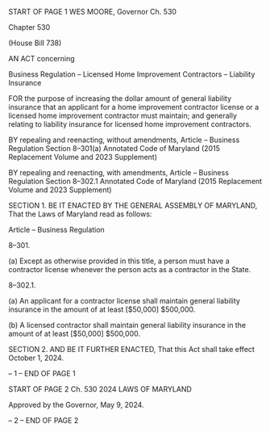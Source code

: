 START OF PAGE 1
WES MOORE, Governor Ch. 530

Chapter 530

(House Bill 738)

AN ACT concerning

Business Regulation – Licensed Home Improvement Contractors – Liability
Insurance

FOR the purpose of increasing the dollar amount of general liability insurance that an
applicant for a home improvement contractor license or a licensed home
improvement contractor must maintain; and generally relating to liability insurance
for licensed home improvement contractors.

BY repealing and reenacting, without amendments,
Article – Business Regulation
Section 8–301(a)
Annotated Code of Maryland
(2015 Replacement Volume and 2023 Supplement)

BY repealing and reenacting, with amendments,
Article – Business Regulation
Section 8–302.1
Annotated Code of Maryland
(2015 Replacement Volume and 2023 Supplement)

SECTION 1. BE IT ENACTED BY THE GENERAL ASSEMBLY OF MARYLAND,
That the Laws of Maryland read as follows:

Article – Business Regulation

8–301.

(a) Except as otherwise provided in this title, a person must have a contractor
license whenever the person acts as a contractor in the State.

8–302.1.

(a) An applicant for a contractor license shall maintain general liability insurance
in the amount of at least [$50,000] $500,000.

(b) A licensed contractor shall maintain general liability insurance in the amount
of at least [$50,000] $500,000.

SECTION 2. AND BE IT FURTHER ENACTED, That this Act shall take effect
October 1, 2024.

– 1 –
END OF PAGE 1

START OF PAGE 2
Ch. 530 2024 LAWS OF MARYLAND

Approved by the Governor, May 9, 2024.

– 2 –
END OF PAGE 2